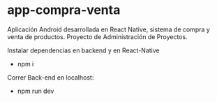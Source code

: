 # app-compra-venta
Aplicación Android desarrollada en React Native, sistema de compra y venta de productos. Proyecto de Administración de Proyectos.

Instalar dependencias en backend y en React-Native
- npm i

Correr Back-end en localhost:
- npm run dev
